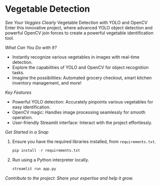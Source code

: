 # Vegetable Detection

*See Your Veggies Clearly*
Vegetable Detection with YOLO and OpenCV
Enter this innovative project, where advanced YOLO object detection and powerful OpenCV join forces to create a powerful vegetable identification tool.


*What Can You Do with It?*
- Instantly recognize various vegetables in images with real-time detection.
- Explore the capabilities of YOLO and OpenCV for object recognition tasks.
- Imagine the possibilities: Automated grocery checkout, smart kitchen inventory management, and more!


*Key Features*
- Powerful YOLO detection: Accurately pinpoints various vegetables for easy identification.
- OpenCV magic: Handles image processing seamlessly for smooth operation.
- User-friendly Streamlit interface: Interact with the project effortlessly.


*Get Started in a Snap*
1. Ensure you have the required libraries installed, from `requirements.txt`.
   ```python
   pip install -r requirements.txt
   ```
2. Run using a Python interpreter locally.
   ```python
   streamlit run app.py
   ``` 


*Contribute to the project: Share your expertise and help it grow.*

